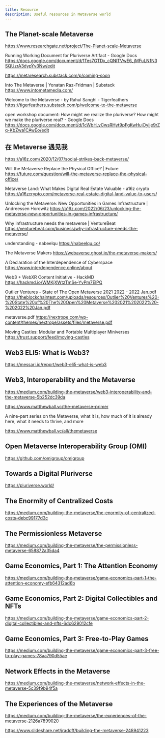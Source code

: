 ```yaml
---
title: Resource
description: Useful resources in Metaverse world
---
```

## The Planet-scale Metaverse

https://www.researchgate.net/project/The-Planet-scale-Metaverse



Running Working Document for Pluriverse Artifact - Google Docs
https://docs.google.com/document/d/1Tes7GTDx_cQNlTVwE6_jMFuLN1N3SQUzrA3dypYv3Nw/edit



https://metaresearch.substack.com/p/coming-soon



Into The Metaverse | Yonatan Raz-Fridman | Substack
https://www.intometamedia.com/



Welcome to the Metaverse - by Rahul Sanghi - Tigerfeathers
https://tigerfeathers.substack.com/p/welcome-to-the-metaverse



open workshop document: How might we realize the pluriverse? How might we make the pluriverse real? - Google Docs
https://docs.google.com/document/d/1cWbH_yCwsRHyt9pFgKwHujOylje9rZq-KbZwa1CAwEo/edit



## 在 Metaverse 遇见我
https://a16z.com/2020/12/07/social-strikes-back-metaverse/



Will the Metaverse Replace the Physical Office? | Future
https://future.com/question/will-the-metaverse-replace-the-physical-office/



Metaverse Land: What Makes Digital Real Estate Valuable - a16z crypto
https://a16zcrypto.com/metaverse-real-estate-digital-land-value-to-users/

Unlocking the Metaverse: New Opportunities in Games Infrastructure | Andreessen Horowitz
https://a16z.com/2022/06/23/unlocking-the-metaverse-new-opportunities-in-games-infrastructure/



Why infrastructure needs the metaverse | VentureBeat
https://venturebeat.com/business/why-infrastructure-needs-the-metaverse/



understanding - nabeelqu
https://nabeelqu.co/





The Metaverse Makers
https://webaverse.ghost.io/the-metaverse-makers/

A Declaration of the Interdependence of Cyberspace
https://www.interdependence.online/about



Web3 + WebXR Content Initiative - HackMD
https://hackmd.io/WMKjXWtzTmSe-YvPm7ElPQ



Outlier Ventures - State of The Open Metaverse 2021 2022 - 2022 Jan.pdf
https://theblockchaintest.com/uploads/resources/Outlier%20Ventures%20-%20State%20of%20The%20Open%20Metaverse%202021%202022%20-%202022%20Jan.pdf

metaverse.pdf
https://nextrope.com/wp-content/themes/nextrope/assets/files/metaverse.pdf



Moving Castles: Modular and Portable Multiplayer Miniverses
https://trust.support/feed/moving-castles



## Web3 ELI5: What is Web3?

https://messari.io/report/web3-eli5-what-is-web3



## Web3, Interoperability and the Metaverse
https://medium.com/building-the-metaverse/web3-interoperability-and-the-metaverse-5b252dc39da



https://www.matthewball.vc/the-metaverse-primer

A nine-part series on the Metaverse, what it is, how much of it is already here, what it needs to thrive, and more

https://www.matthewball.vc/all/themetaverse

## Open Metaverse Interoperability Group (OMI)

https://github.com/omigroup/omigroup

## Towards a Digital Pluriverse

https://pluriverse.world/



## The Enormity of Centralized Costs
https://medium.com/building-the-metaverse/the-enormity-of-centralized-costs-debc99177d3c



## The Permissionless Metaverse
https://medium.com/building-the-metaverse/the-permissionless-metaverse-658872a35da4



## Game Economics, Part 1: The Attention Economy
https://medium.com/building-the-metaverse/game-economics-part-1-the-attention-economy-efb64312ad6b

## Game Economics, Part 2: Digital Collectibles and NFTs
https://medium.com/building-the-metaverse/game-economics-part-2-digital-collectibles-and-nfts-6dc629012cfe

## Game Economics, Part 3: Free-to-Play Games
https://medium.com/building-the-metaverse/game-economics-part-3-free-to-play-games-78aa790d55ae



## Network Effects in the Metaverse
https://medium.com/building-the-metaverse/network-effects-in-the-metaverse-5c39f9b94f5a



## The Experiences of the Metaverse
https://medium.com/building-the-metaverse/the-experiences-of-the-metaverse-2126a7899020





https://www.slideshare.net/jradoff/building-the-metaverse-248941223

